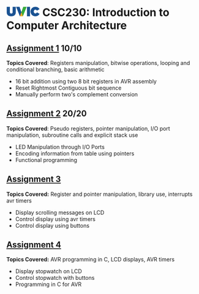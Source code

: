 # <img src="https://github.com/Dryd33n/Dryd33n/blob/main/logos/uvic.png" height="25"> CSC230: Introduction to Computer Architecture
## [Assignment 1](https://github.com/Dryd33n/uvic-csc-230/tree/main/assignments/assignment%201/assignment1/assignment1) 10/10
**Topics Covered**: Registers manipulation, bitwise operations, looping and conditional branching, basic arithmetic
- 16 bit addition using two 8 bit registers in AVR assembly
- Reset Rightmost Contiguous bit sequence
- Manually perform two's complement conversion

## [Assignment 2](https://github.com/Dryd33n/uvic-csc-230/tree/main/assignments/assignment%202/assignment%202) 20/20
**Topics Covered**: Pseudo registers, pointer manipulation, I/O port manipulation, subroutine calls and explicit stack use
- LED Manipulation through I/O Ports
- Encoding information from table using pointers
- Functional programming

## [Assignment 3](https://github.com/Dryd33n/uvic-csc-230/tree/main/assignments/assignment%203/assignment%203)
**Topics Covered:** Register and pointer manipulation, library use, interrupts avr timers
- Display scrolling messages on LCD
- Control display using avr timers
- Control display using buttons

## [Assignment 4](https://github.com/Dryd33n/uvic-csc-230/tree/main/assignments/assignment%204/Assignment4)
**Topics Covered:** AVR programming in C, LCD displays, AVR timers
- Display stopwatch on LCD
- Control stopwatch with buttons
- Programming in C for AVR

